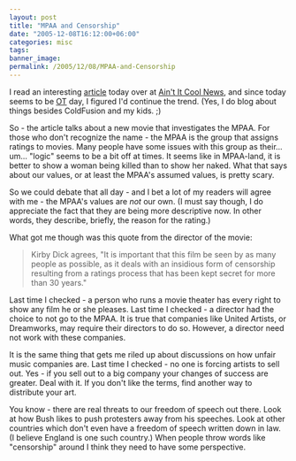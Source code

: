 ```yaml
---
layout: post
title: "MPAA and Censorship"
date: "2005-12-08T16:12:00+06:00"
categories: misc 
tags: 
banner_image: 
permalink: /2005/12/08/MPAA-and-Censorship
---
```


I read an interesting <a href="http://www.aintitcool.com/display.cgi?id=21980">article</a> today over at <a href="http://www.aintitcool.com">Ain't It Cool News</a>, and since today seems to be <a href="http://ray.camdenfamily.com/index.cfm/2005/12/8/MP3-Downloading--Where-is-the-crime">OT</a> day, I figured I'd continue the trend. (Yes, I do blog about things besides ColdFusion and my kids. ;)

So - the article talks about a new movie that investigates the MPAA. For those who don't recognize the name - the MPAA is the group that assigns ratings to movies. Many people have some issues with this group as their... um... "logic" seems to be a bit off at times. It seems like in MPAA-land, it is better to show a woman being killed than to show her naked. What that says about our values, or at least the MPAA's assumed values, is pretty scary. 

So we could debate that all day - and I bet a lot of my readers will agree with me - the MPAA's values are <i>not</i> our own. (I must say though, I do appreciate the fact that they are being more descriptive now. In other words, they describe, briefly, the reason for the rating.)

What got me though was this quote from the director of the movie:

<blockquote>
Kirby Dick agrees, "It is important that this film be seen by as many people as possible, as it deals with an insidious form of censorship resulting from a ratings process that has been kept secret for more than 30 years."
</blockquote>

Last time I checked - a person who runs a movie theater has every right to show any film he or she pleases. Last time I checked - a director had the choice to not go to the MPAA. It is true that companies like United Artists, or Dreamworks, may require their directors to do so. However, a director need not work with these companies.

It is the same thing that gets me riled up about discussions on how unfair music companies are. Last time I checked - no one is forcing artists to sell out. Yes - if you sell out to a big company your changes of success are greater. Deal with it. If you don't like the terms, find another way to distribute your art.

You know - there are real threats to our freedom of speech out there. Look at how Bush likes to push protesters away from his speeches. Look at other countries which don't even have a freedom of speech written down in law. (I believe England is one such country.) When people throw words like "censorship" around I think they need to have some perspective.